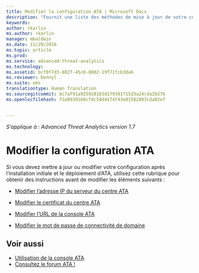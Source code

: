 ```yaml
---
title: Modifier la configuration ATA | Microsoft Docs
description: "Fournit une liste des méthodes de mise à jour de votre configuration ATA."
keywords: 
author: rkarlin
ms.author: rkarlin
manager: mbaldwin
ms.date: 11/29/2016
ms.topic: article
ms.prod: 
ms.service: advanced-threat-analytics
ms.technology: 
ms.assetid: bcf0f7d3-8027-45c0-8002-19f71fcb30a6
ms.reviewer: bennyl
ms.suite: ems
translationtype: Human Translation
ms.sourcegitcommit: bc7af91a925928183d179391f15d3a24cda2b576
ms.openlocfilehash: f1e0939160cfdc54d4474f43e01582893cda82ef


---
```


*S’applique à : Advanced Threat Analytics version 1.7*



# <a name="change-ata-configuration"></a>Modifier la configuration ATA

Si vous devez mettre à jour ou modifier votre configuration après l’installation initiale et le déploiement d’ATA, utilisez cette rubrique pour obtenir des instructions avant de modifier les éléments suivants :

-   [Modifier l’adresse IP du serveur du centre ATA](modifying-ata-config-centerip.md)

-   [Modifier le certificat du centre ATA](modifying-ata-config-centercert.md)

-   [Modifier l’URL de la console ATA](modifying-ata-config-consoleurl.md)

-   [Modifier le mot de passe de connectivité de domaine](modifying-ata-config-dcpassword.md)

## <a name="see-also"></a>Voir aussi
- [Utilisation de la console ATA](working-with-ata-console.md)
- [Consultez le forum ATA !](https://aka.ms/ata-forum)



<!--HONumber=Nov16_HO5-->


